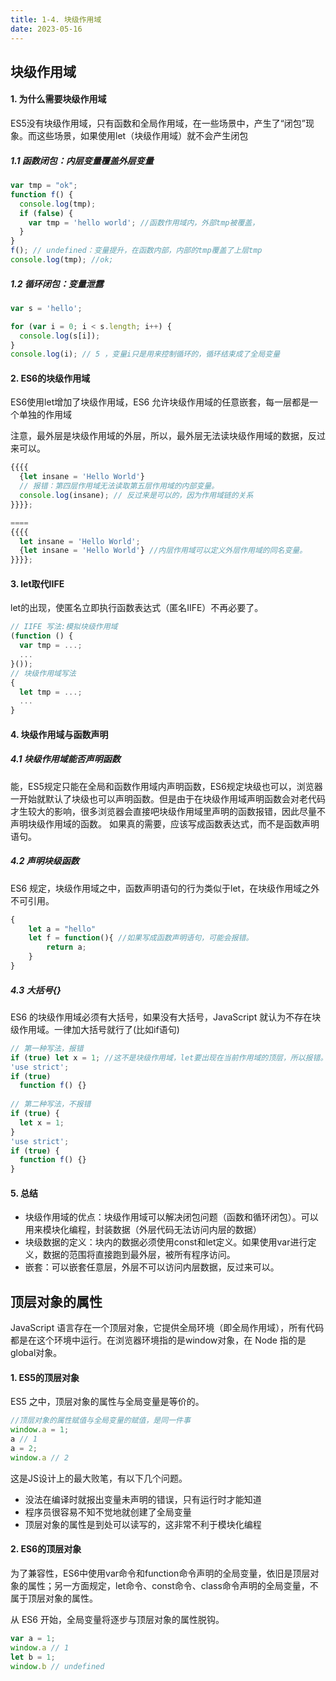 ```yaml
---
title: 1-4. 块级作用域
date: 2023-05-16
---
```

## 块级作用域
#### 1. 为什么需要块级作用域
ES5没有块级作用域，只有函数和全局作用域，在一些场景中，产生了“闭包”现象。而这些场景，如果使用let（块级作用域）就不会产生闭包

##### 1.1 函数闭包：内层变量覆盖外层变量
```js
var tmp = "ok";
function f() {
  console.log(tmp);
  if (false) {
    var tmp = 'hello world'; //函数作用域内，外部tmp被覆盖，
  }
}
f(); // undefined：变量提升，在函数内部，内部的tmp覆盖了上层tmp
console.log(tmp); //ok;
```

##### 1.2 循环闭包：变量泄露
```js
var s = 'hello';

for (var i = 0; i < s.length; i++) {
  console.log(s[i]);
}
console.log(i); // 5 ，变量i只是用来控制循环的，循环结束成了全局变量
```

#### 2. ES6的块级作用域
ES6使用let增加了块级作用域，ES6 允许块级作用域的任意嵌套，每一层都是一个单独的作用域

注意，最外层是块级作用域的外层，所以，最外层无法读块级作用域的数据，反过来可以。
```js
{{{{
  {let insane = 'Hello World'}
  // 报错：第四层作用域无法读取第五层作用域的内部变量。
  console.log(insane); // 反过来是可以的，因为作用域链的关系
}}}};

====
{{{{
  let insane = 'Hello World';
  {let insane = 'Hello World'} //内层作用域可以定义外层作用域的同名变量。
}}}};
```

#### 3. let取代IIFE
let的出现，使匿名立即执行函数表达式（匿名IIFE）不再必要了。
```js
// IIFE 写法:模拟块级作用域
(function () {
  var tmp = ...;
  ...
}());
// 块级作用域写法
{
  let tmp = ...;
  ...
}
```
#### 4. 块级作用域与函数声明
##### 4.1 块级作用域能否声明函数
能，ES5规定只能在全局和函数作用域内声明函数，ES6规定块级也可以，浏览器一开始就默认了块级也可以声明函数。但是由于在块级作用域声明函数会对老代码才生较大的影响，很多浏览器会直接吧块级作用域里声明的函数报错，因此尽量不声明块级作用域的函数。
如果真的需要，应该写成函数表达式，而不是函数声明语句。

##### 4.2 声明块级函数
ES6 规定，块级作用域之中，函数声明语句的行为类似于let，在块级作用域之外不可引用。
```js
{
    let a = "hello"
    let f = function(){ //如果写成函数声明语句，可能会报错。
        return a;
    }
}
```
##### 4.3 大括号{}
ES6 的块级作用域必须有大括号，如果没有大括号，JavaScript 就认为不存在块级作用域。一律加大括号就行了(比如if语句)
```js
// 第一种写法，报错
if (true) let x = 1; //这不是块级作用域，let要出现在当前作用域的顶层，所以报错。
'use strict';
if (true)
  function f() {}
  
// 第二种写法，不报错
if (true) {
  let x = 1;
}
'use strict';
if (true) {
  function f() {}
}
```

#### 5. 总结
- 块级作用域的优点：块级作用域可以解决闭包问题（函数和循环闭包）。可以用来模块化编程，封装数据（外层代码无法访问内层的数据）
- 块级数据的定义：块内的数据必须使用const和let定义。如果使用var进行定义，数据的范围将直接跑到最外层，被所有程序访问。
- 嵌套：可以嵌套任意层，外层不可以访问内层数据，反过来可以。


## 顶层对象的属性
JavaScript 语言存在一个顶层对象，它提供全局环境（即全局作用域），所有代码都是在这个环境中运行。在浏览器环境指的是window对象，在 Node 指的是global对象。

#### 1. ES5的顶层对象
ES5 之中，顶层对象的属性与全局变量是等价的。
```js
//顶层对象的属性赋值与全局变量的赋值，是同一件事
window.a = 1;
a // 1
a = 2;
window.a // 2
```
这是JS设计上的最大败笔，有以下几个问题。
- 没法在编译时就报出变量未声明的错误，只有运行时才能知道
- 程序员很容易不知不觉地就创建了全局变量
- 顶层对象的属性是到处可以读写的，这非常不利于模块化编程

#### 2. ES6的顶层对象
为了兼容性，ES6中使用var命令和function命令声明的全局变量，依旧是顶层对象的属性；另一方面规定，let命令、const命令、class命令声明的全局变量，不属于顶层对象的属性。

从 ES6 开始，全局变量将逐步与顶层对象的属性脱钩。
```js
var a = 1;
window.a // 1
let b = 1;
window.b // undefined
```


